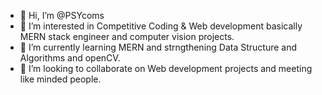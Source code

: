 - 👋 Hi, I’m @PSYcoms
- 👀 I’m interested in Competitive Coding & Web development basically MERN stack engineer and computer vision projects.
- 🌱 I’m currently learning MERN and strngthening Data Structure and Algorithms and openCV.
- 💞️ I’m looking to collaborate on Web development projects and meeting like minded people.

<!---
PSYcoms/PSYcoms is a ✨ special ✨ repository because its `README.md` (this file) appears on your GitHub profile.
You can click the Preview link to take a look at your changes.
--->
